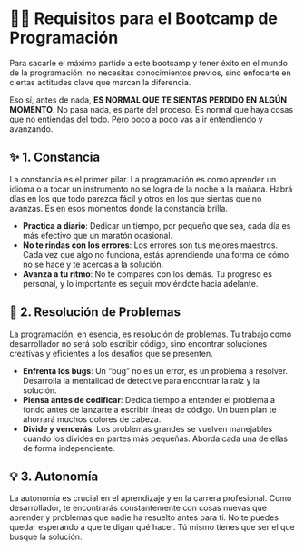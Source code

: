 # 👨‍💻 Requisitos para el Bootcamp de Programación

Para sacarle el máximo partido a este bootcamp y tener éxito en el mundo de la programación, no necesitas conocimientos previos, sino enfocarte en ciertas actitudes clave que marcan la diferencia.

Eso sí, antes de nada, **ES NORMAL QUE TE SIENTAS PERDIDO EN ALGÚN MOMENTO**. No pasa nada, es parte del proceso. Es normal que haya cosas que no entiendas del todo. Pero poco a poco vas a ir entendiendo y avanzando.

## ✨ 1. Constancia

La constancia es el primer pilar. La programación es como aprender un idioma o a tocar un instrumento no se logra de la noche a la mañana. Habrá días en los que todo parezca fácil y otros en los que sientas que no avanzas. Es en esos momentos donde la constancia brilla.

- **Practica a diario**: Dedicar un tiempo, por pequeño que sea, cada día es más efectivo que un maratón ocasional.
- **No te rindas con los errores**: Los errores son tus mejores maestros. Cada vez que algo no funciona, estás aprendiendo una forma de cómo no se hace y te acercas a la solución.
- **Avanza a tu ritmo**: No te compares con los demás. Tu progreso es personal, y lo importante es seguir moviéndote hacia adelante.

## 🧠 2. Resolución de Problemas

La programación, en esencia, es resolución de problemas. Tu trabajo como desarrollador no será solo escribir código, sino encontrar soluciones creativas y eficientes a los desafíos que se presenten.

- **Enfrenta los bugs**: Un “bug” no es un error, es un problema a resolver. Desarrolla la mentalidad de detective para encontrar la raíz y la solución.
- **Piensa antes de codificar**: Dedica tiempo a entender el problema a fondo antes de lanzarte a escribir líneas de código. Un buen plan te ahorrará muchos dolores de cabeza.
- **Divide y vencerás**: Los problemas grandes se vuelven manejables cuando los divides en partes más pequeñas. Aborda cada una de ellas de forma independiente.

## 💡 3. Autonomía

La autonomía es crucial en el aprendizaje y en la carrera profesional. Como desarrollador, te encontrarás constantemente con cosas nuevas que aprender y problemas que nadie ha resuelto antes para ti. No te puedes quedar esperando a que te digan qué hacer. Tú mismo tienes que ser el que busque la solución.